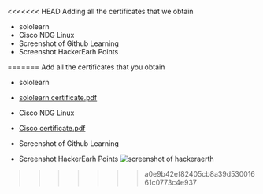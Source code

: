 <<<<<<< HEAD
Adding  all the certificates that we obtain
   * sololearn
   * Cisco NDG Linux
   * Screenshot of Github Learning
   * Screenshot HackerEarh Points
   
=======
Add all the certificates that you obtain

 * sololearn
 * [sololearn certificate.pdf](https://github.com/Lakshmihulkoti/M1_ProjectGoal_app/files/8010122/sololearn.certificate.pdf)

 * Cisco NDG Linux   
 * [Cisco certificate.pdf](https://github.com/Lakshmihulkoti/M1_ProjectGoal_app/files/8010124/Cisco.certificate.pdf)

 * Screenshot of Github Learning
 
 * Screenshot HackerEarh Points
 ![screenshot of hackeraerth](https://user-images.githubusercontent.com/98826329/153189389-ba40fb70-04fa-46e0-b99e-6690f395e3bc.png)
>>>>>>> a0e9b42ef82405cb8a39d53001661c0773c4e937
